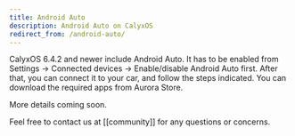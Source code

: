 ```yaml
---
title: Android Auto
description: Android Auto on CalyxOS
redirect_from: /android-auto/
---
```


CalyxOS 6.4.2 and newer include Android Auto. It has to be enabled from Settings -> Connected devices -> Enable/disable Android Auto first. After that, you can connect it to your car, and follow the steps indicated. You can download the required apps from Aurora Store.

More details coming soon.

Feel free to contact us at [[community]] for any questions or concerns.
